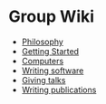 # Group Wiki

- [Philosophy](./Philosophy.md)
- [Getting Started]()
- [Computers](./Computers.md)
- [Writing software](./writing_software.md)
- [Giving talks]()
- [Writing publications]()
